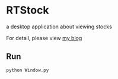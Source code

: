 # RTStock
a desktop application about viewing stocks

For detail, please view [my blog](https://www.cnblogs.com/chegxy/p/15043583.html)

## Run
```
python Window.py
```

